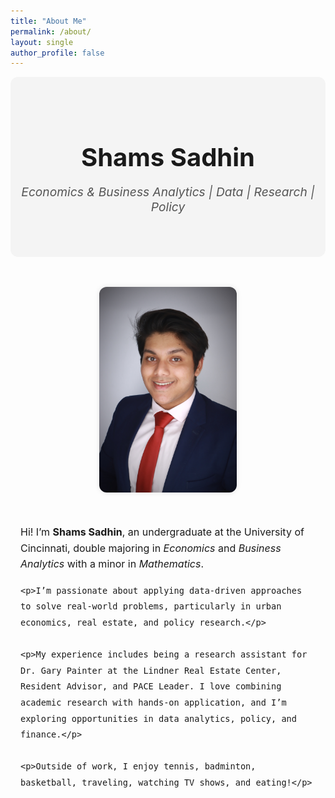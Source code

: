 ```yaml
---
title: "About Me"
permalink: /about/
layout: single
author_profile: false
---
```


<style>
  .banner {
    text-align: center;
    padding: 3rem 1rem;
    background: #f4f4f4;
    border-radius: 12px;
    margin-bottom: 2rem;
  }

  .banner h1 {
    font-size: 2.5rem;
    margin-bottom: 0.5rem;
  }

  .banner p {
    font-size: 1.2rem;
    color: #555;
    font-style: italic;
  }

  .bio-container {
    display: flex;
    align-items: flex-start;
    justify-content: center;
    flex-wrap: wrap;
    gap: 2rem;
    max-width: 1000px;
    margin: 0 auto;
    padding: 1rem;
  }

  .bio-image {
    flex-shrink: 0;
  }

  .bio-image img {
    width: 220px;
    border-radius: 12px;
    box-shadow: 0 0 8px rgba(0,0,0,0.1);
  }

  .bio-text {
    flex: 1;
    min-width: 280px;
    max-width: 600px;
    font-size: 1rem;
    line-height: 1.6;
  }

  .bio-text p {
    margin-bottom: 1rem;
  }
</style>

<div class="banner">
  <h1>Shams Sadhin</h1>
  <p>Economics & Business Analytics | Data | Research | Policy</p>
</div>

<div class="bio-container">
  <div class="bio-image">
    <img src="/assets/images/biopic.jpg" alt="Shams Sadhin headshot" />
  </div>
  <div class="bio-text">
    <p>Hi! I’m <strong>Shams Sadhin</strong>, an undergraduate at the University of Cincinnati, double majoring in <em>Economics</em> and <em>Business Analytics</em> with a minor in <em>Mathematics</em>.</p>

    <p>I’m passionate about applying data-driven approaches to solve real-world problems, particularly in urban economics, real estate, and policy research.</p>

    <p>My experience includes being a research assistant for Dr. Gary Painter at the Lindner Real Estate Center, Resident Advisor, and PACE Leader. I love combining academic research with hands-on application, and I’m exploring opportunities in data analytics, policy, and finance.</p>

    <p>Outside of work, I enjoy tennis, badminton, basketball, traveling, watching TV shows, and eating!</p>
  </div>
</div>
